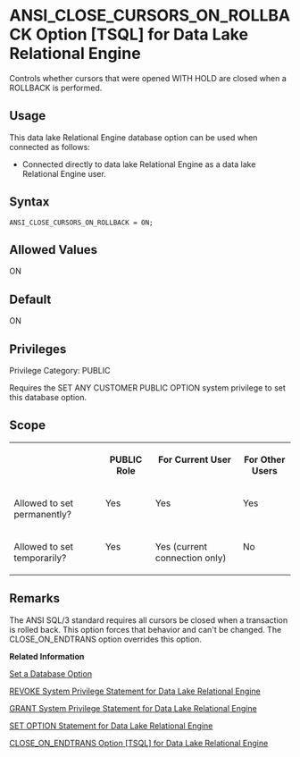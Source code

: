 <!-- loioa62c5c2784f21015ae45e582babaa461 -->

# ANSI\_CLOSE\_CURSORS\_ON\_ROLLBACK Option \[TSQL\] for Data Lake Relational Engine

Controls whether cursors that were opened WITH HOLD are closed when a ROLLBACK is performed.



<a name="loioa62c5c2784f21015ae45e582babaa461__section_d3p_24q_znb"/>

## Usage

This data lake Relational Engine database option can be used when connected as follows:

-   Connected directly to data lake Relational Engine as a data lake Relational Engine user.



<a name="loioa62c5c2784f21015ae45e582babaa461__section_u1n_l5b_qkb"/>

## Syntax

```
ANSI_CLOSE_CURSORS_ON_ROLLBACK = ON;
```



<a name="loioa62c5c2784f21015ae45e582babaa461__iq_refso_330"/>

## Allowed Values

ON



<a name="loioa62c5c2784f21015ae45e582babaa461__iq_refso_331"/>

## Default

ON



<a name="loioa62c5c2784f21015ae45e582babaa461__section_k3c_gxb_3qb"/>

## Privileges

Privilege Category: PUBLIC

Requires the SET ANY CUSTOMER PUBLIC OPTION system privilege to set this database option.



<a name="loioa62c5c2784f21015ae45e582babaa461__iq_refso_325"/>

## Scope


<table>
<tr>
<th valign="top">

 

</th>
<th valign="top">

PUBLIC Role

</th>
<th valign="top">

For Current User

</th>
<th valign="top">

For Other Users

</th>
</tr>
<tr>
<td valign="top">

Allowed to set permanently?

</td>
<td valign="top">

Yes

</td>
<td valign="top">

Yes

</td>
<td valign="top">

Yes

</td>
</tr>
<tr>
<td valign="top">

Allowed to set temporarily?

</td>
<td valign="top">

Yes

</td>
<td valign="top">

Yes \(current connection only\)

</td>
<td valign="top">

No

</td>
</tr>
</table>



<a name="loioa62c5c2784f21015ae45e582babaa461__iq_refso_332"/>

## Remarks

The ANSI SQL/3 standard requires all cursors be closed when a transaction is rolled back. This option forces that behavior and can't be changed. The CLOSE\_ON\_ENDTRANS option overrides this option.

**Related Information**  


[Set a Database Option](set-a-database-option-0dcb893.md "You set options with the SET OPTION statement.")

[REVOKE System Privilege Statement for Data Lake Relational Engine](../080-sql-statements/revoke-system-privilege-statement-for-data-lake-relational-engine-a3eadda.md "Removes specific system privileges from specific users and the right to administer the privilege.")

[GRANT System Privilege Statement for Data Lake Relational Engine](../080-sql-statements/grant-system-privilege-statement-for-data-lake-relational-engine-a3dfcb0.md "Grants specific system privileges to users or roles, with or without administrative rights.")

[SET OPTION Statement for Data Lake Relational Engine](../080-sql-statements/set-option-statement-for-data-lake-relational-engine-a625da7.md "Changes options that affect the behavior of the database and its compatibility with Transact-SQL. Setting the value of an option can change the behavior for all users or an individual user, in either a temporary or permanent scope.")

[CLOSE\_ON\_ENDTRANS Option \[TSQL\] for Data Lake Relational Engine](close-on-endtrans-option-tsql-for-data-lake-relational-engine-a62fbb7.md "Controls closing of cursors at the end of a transaction.")

